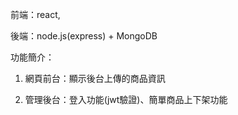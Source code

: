 前端：react,

後端：node.js(express) + MongoDB

功能簡介：

1. 網頁前台：顯示後台上傳的商品資訊

2. 管理後台：登入功能(jwt驗證)、簡單商品上下架功能
